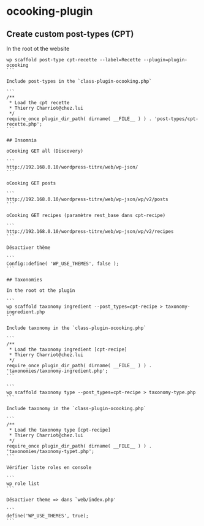 # ocooking-plugin


## Create custom post-types (CPT)

In the root ot the website

````
wp scaffold post-type cpt-recette --label=Recette --plugin=plugin-ocooking
```

Include post-types in the `class-plugin-ocooking.php`

```
/**
 * Load the cpt recette
 * Thierry Charriot@chez.lui
 */
require_once plugin_dir_path( dirname( __FILE__ ) ) . 'post-types/cpt-recette.php';
```

## Insomnia

oCooking GET all (Discovery)

```
http://192.168.0.10/wordpress-titre/web/wp-json/
```

oCooking GET posts

```
http://192.168.0.10/wordpress-titre/web/wp-json/wp/v2/posts
```

oCooking GET recipes (paramètre rest_base dans cpt-recipe)

```
http://192.168.0.10/wordpress-titre/web/wp-json/wp/v2/recipes
```

Désactiver thème 

```
Config::define( 'WP_USE_THEMES', false );
```

## Taxonomies

In the root ot the plugin

```
wp scaffold taxonomy ingredient --post_types=cpt-recipe > taxonomy-ingredient.php
```

Include taxonomy in the `class-plugin-ocooking.php`

```
/**
 * Load the taxonomy ingredient [cpt-recipe]
 * Thierry Charriot@chez.lui
 */
require_once plugin_dir_path( dirname( __FILE__ ) ) . 'taxonomies/taxonomy-ingredient.php';
```

```
wp scaffold taxonomy type --post_types=cpt-recipe > taxonomy-type.php
```

Include taxonomy in the `class-plugin-ocooking.php`

```
/**
 * Load the taxonomy type [cpt-recipe]
 * Thierry Charriot@chez.lui
 */
require_once plugin_dir_path( dirname( __FILE__ ) ) . 'taxonomies/taxonomy-typet.php';
```

Vérifier liste roles en console

```
wp role list
```

Désactiver theme => dans `web/index.php'

```
define('WP_USE_THEMES', true);
```

